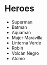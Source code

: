 # Heroes

* Superman
* Batman
* Aquaman
* Mujer Maravilla
* Linterna Verde
* Robin
* Volcán Negro
* Atomo
